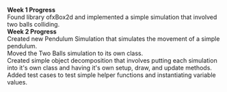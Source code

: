 **Week 1 Progress**  
Found library ofxBox2d and implemented a simple simulation that involved two balls colliding.  
**Week 2 Progress**  
Created new Pendulum Simulation that simulates the movement of a simple pendulum.  
Moved the Two Balls simulation to its own class.  
Created simple object decomposition that involves putting each simulation into it's own class and having it's own setup, draw, and update methods.  
Added test cases to test simple helper functions and instantiating variable values.  
